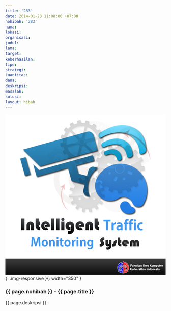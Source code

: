 ```yaml
---
title: '283'
date: 2014-01-23 11:08:00 +07:00
nohibah: '283'
nama: 
lokasi: 
organisasi: 
judul: 
lama: 
target: 
keberhasilan: 
tipe: 
strategi: 
kuantitas: 
dana: 
deskripsi: 
masalah: 
solusi: 
layout: hibah
---
```


![283](/static/img/hibahcms/283.png){: .img-responsive }{: width="350" }

### {{ page.nohibah }} - {{ page.title }}

{{ page.deskripsi }}
